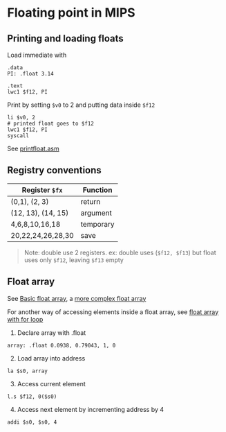 # Floating point in MIPS

## Printing and loading floats

Load immediate with 
```wasm
.data
PI: .float 3.14

.text
lwc1 $f12, PI
```

Print by setting `$v0` to 2 and putting data inside `$f12`
```wasm
li $v0, 2
# printed float goes to $f12
lwc1 $f12, PI
syscall
```

See [printfloat.asm](printfloat.asm)

## Registry conventions

| Register `$fx`     | Function  |
| ------------------ | --------- |
| (0,1), (2, 3)      | return    |
| (12, 13), (14, 15) | argument  |
| 4,6,8,10,16,18     | temporary |
| 20,22,24,26,28,30  | save      |

>Note: double use 2 registers.
ex: double uses (`$f12, $f13`) but float uses only `$f12`, leaving `$f13` empty

## Float array

See [Basic float array](floatarrayexample.asm), a [more complex float array](printfloatarray.asm)

For another way of accessing elements inside a float array, see [float array with for loop](printfloatarrayRecursive.asm)

1. Declare array with .float
```wasm
array: .float 0.0938, 0.79043, 1, 0
```

2. Load array into address
```wasm
la $s0, array
```

3. Access current element
```wasm
l.s $f12, 0($s0)
```

4. Access next element by incrementing address by 4
```wasm
addi $s0, $s0, 4
```

